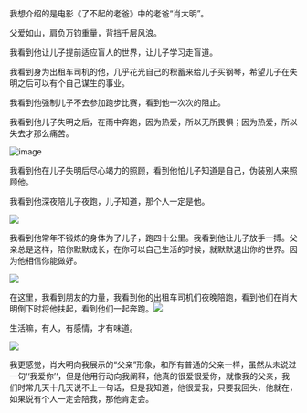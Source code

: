 我想介绍的是电影《了不起的老爸》中的老爸“肖大明”。

父爱如山，肩负万钧重量，背挡千层风浪。

我看到他让儿子提前适应盲人的世界，让儿子学习走盲道。

我看到身为出租车司机的他，几乎花光自己的积蓄来给儿子买钢琴，希望儿子在失明之后可以有个自己谋生的事业。

我看到他强制儿子不去参加跑步比赛，看到他一次次的阻止。

我看到他儿子失明之后，在雨中奔跑，因为热爱，所以无所畏惧；因为热爱，所以失去才那么痛苦。

![image](https://user-images.githubusercontent.com/95905092/145538044-5ca7ca65-bb91-4ffd-8034-1ffea1b0717d.png)

我看到他在儿子失明后尽心竭力的照顾，看到他怕儿子知道是自己，伪装别人来照顾他。

我看到他深夜陪儿子夜跑，儿子知道，那个人一定是他。

![](C:\Users\lx\Desktop\1639106104595.jpg)



我看到他常年不锻炼的身体为了儿子，跑四十公里。我看到他让儿子放手一搏。父亲总是这样，陪你默默成长，在你可以自己生活的时候，就默默退出你的世界。因为他相信你能做好。

![](C:\Users\lx\Desktop\1639106095194.jpg)

在这里，我看到朋友的力量，我看到他的出租车司机们夜晚陪跑，看到他们在肖大明倒下时将他扶起，看到他们一起奔跑。![](C:\Users\lx\Desktop\1639106130279.jpg)



生活嘛，有人，有感情，才有味道。

![](C:\Users\lx\Desktop\1639106083142.jpg)



我更感觉，肖大明向我展示的“父亲”形象，和所有普通的父亲一样，虽然从未说过一句‘‘我爱你’‘，但是他用行动向我阐释，他真的很爱很爱你，就像我的父亲，我们时常几天十几天说不上一句话，但是我知道，他很爱我，只要我回头，他就在，如果说有个人一定会陪我，那他肯定会。
